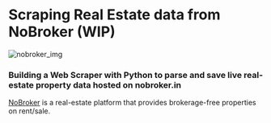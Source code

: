 # Scraping Real Estate data from NoBroker (WIP)
![nobroker_img](https://assets.nobroker.in/static/img/logos/nb_logo_new_trans.svg "NoBroker logo")

### Building a Web Scraper with Python to parse and save live real-estate property data hosted on nobroker.in
[NoBroker](https://www.nobroker.in/) is a real-estate platform that provides brokerage-free properties on rent/sale.
